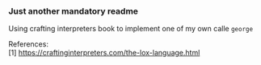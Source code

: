 ### Just another mandatory readme

Using crafting interpreters book to implement one of my own calle ```george```

References: \
[1] https://craftinginterpreters.com/the-lox-language.html

